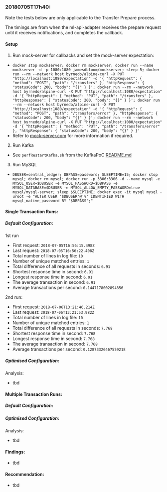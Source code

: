 ### 20180705T17h40:

Note the tests below are only applicable to the Transfer Prepare process.

The timings are from when the ml-api-adapter receives the prepare request until it receives notifications, and completes the callback.

#### Setup

1. Run mock-server for callbacks and set the mock-server expectation:
- `docker stop mockserver; docker rm mockserver; docker run --name mockserver -d -p 1080:1080 jamesdbloom/mockserver; sleep 5; docker run --rm --network host byrnedo/alpine-curl -X PUT "http://localhost:1080/expectation" -d '{ "httpRequest": { "method": "POST", "path": "/transfers" }, "httpResponse": { "statusCode": 200, "body": "{}" } }'; docker run --rm --network host byrnedo/alpine-curl -X PUT "http://localhost:1080/expectation" -d '{ "httpRequest": { "method": "PUT", "path": "/transfers" }, "httpResponse": { "statusCode": 200, "body": "{}" } }'; docker run --rm --network host byrnedo/alpine-curl -X PUT "http://localhost:1080/expectation" -d '{ "httpRequest": { "method": "POST", "path": "/transfers/error" }, "httpResponse": { "statusCode": 200, "body": "{}" } }'; docker run --rm --network host byrnedo/alpine-curl -X PUT "http://localhost:1080/expectation" -d '{ "httpRequest": { "method": "PUT", "path": "/transfers/error" }, "httpResponse": { "statusCode": 200, "body": "{}" } }'`
- Refer to [mock-server.com](http://www.mock-server.com/where/docker.html) for more information if required.

2. Run Kafka
- See `perfRestartKafka.sh` from the KafkaPoC [README.md](https://github.com/mdebarros/kafkapoc/blob/master/README.md#3-scripts)

3. Run MySQL
- `DBUSER=central_ledger; DBPASS=password; SLEEPTIME=15; docker stop mysql; docker rm mysql; docker run -p 3306:3306 -d --name mysql -e MYSQL_USER=$DBUSER -e MYSQL_PASSWORD=$DBPASS -e MYSQL_DATABASE=$DBUSER -e MYSQL_ALLOW_EMPTY_PASSWORD=true mysql/mysql-server; sleep $SLEEPTIME; docker exec -it mysql mysql -uroot -e "ALTER USER '$DBUSER'@'%' IDENTIFIED WITH mysql_native_password BY '$DBPASS';"`


#### Single Transaction Runs:

##### Default Configuration:

1st run
- First request: `2018-07-05T16:56:15.498Z`
- Last request: `2018-07-05T16:56:22.408Z`
- Total number of lines in log file: `10`
- Number of unique matched entries: `1`
- Total difference of all requests in seconds: `6.91`
- Shortest response time in second: `6.91`
- Longest response time in second: `6.91`
- The average transaction in second: `6.91`
- Average transactions per second: `0.1447178002894356`

2nd run:
- First request: `2018-07-06T13:21:46.214Z`
- Last request: `2018-07-06T13:21:53.982Z`
- Total number of lines in log file: `10`
- Number of unique matched entries: `1`
- Total difference of all requests in seconds: `7.768`
- Shortest response time in second: `7.768`
- Longest response time in second: `7.768`
- The average transaction in second: `7.768`
- Average transactions per second: `0.12873326467559218`


##### Optimised Configuration:
<insert>

Analysis:
- tbd

#### Multiple Transaction Runs:

##### Default Configuration:
<insert>

##### Optimised Configuration:
<insert>

Analysis:
- tbd

#### Findings:
- tbd

#### Recommendation:
- tbd
